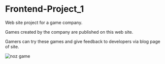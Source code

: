 # Frontend-Project_1
Web site project for a game company.

Games created by the company are published on this web site.

Gamers can try these games and give feedback to developers via blog page of site.

![noz game](https://user-images.githubusercontent.com/77337049/168532803-e6b9e7a7-6d9e-4717-a83d-e624bcf40a82.png)
